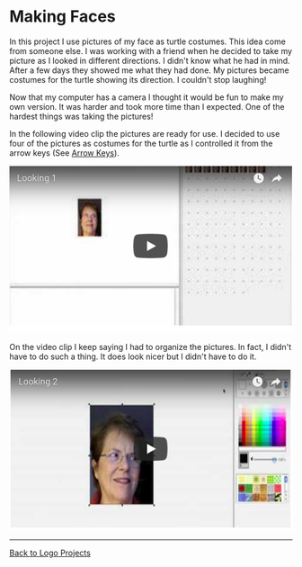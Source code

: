 # Making Faces

In this project I use pictures of my face as turtle costumes. This
idea come from someone else. I was working with a friend when he
decided to take my picture as I looked in different directions. I
didn't know what he had in mind. After a few days they showed me what
they had done. My pictures became costumes for the turtle showing its
direction. I couldn't stop laughing!

Now that my computer has a camera I thought it would be fun to make my
own version. It was harder and took more time than I expected. One of
the hardest things was taking the pictures!

In the following video clip the pictures are ready for use. I decided
to use four of the pictures as costumes for the turtle as I controlled
it from the arrow keys (See [Arrow Keys](ArrowKeys.md)).

[![Faces 1](../images/video78.png)](https://youtu.be/b1MAoJmIAeQ)

On the video clip I keep saying I had to organize the pictures. In
fact, I didn't have to do such a thing. It does look nicer but I
didn't have to do it.

[![Faces 2](../images/video79.png)](https://youtu.be/2ITKPa_jS8o)

----
[Back to Logo Projects](../LogoProjects.md)
